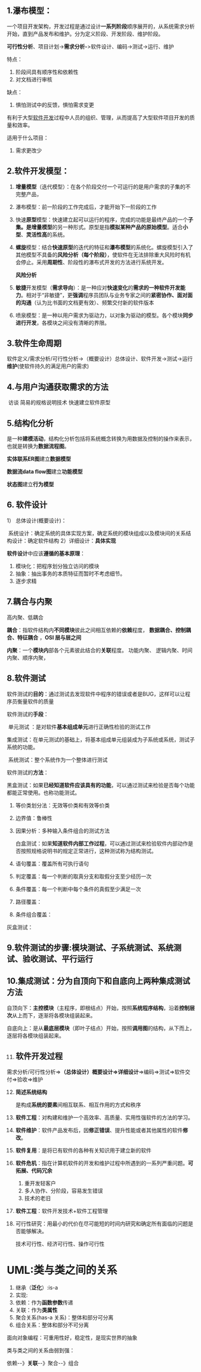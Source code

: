 ## 1.瀑布模型：

一个项目开发架构，开发过程是通过设计**一系列阶段**顺序展开的，从系统需求分析开始，直到产品发布和维护。分为定义阶段、开发阶段、维护阶段。

  **可行性分析**、项目计划->**需求分析-**>软件设计、编码->测试->运行、维护

特点：

1. 阶段间具有顺序性和依赖性
2. 对文档进行审核

缺点：

1. 惧怕测试中的反馈，惧怕需求变更

有利于大型[软件开发](javascript:;)过程中人员的组织、管理，从而提高了大型软件项目开发的质量和效率。

适用于什么项目：

1. 需求更改少

## 2.软件开发模型：

1. **增量模型**（迭代模型）：在各个阶段交付一个可运行的是用户需求的子集的不完整产品，

2. 瀑布模型：前一阶段的工作完成后，才能开始下一阶段的工作

3. 快速**原型**模型：快速建立起可以运行的程序，完成的功能是最终产品的一个**子集。**是**增量模型**的另一种形式。原型是指**模拟某种产品的原始模型**。适合**小型**、**灵活性高**的系统。

4. **螺旋**模型：结合**快速原型**的迭代的特征和**瀑布模型**的系统化。螺旋模型引入了其他模型不具备的**风险分析（每个阶段）**，使软件在无法排除重大风险时有机会停止。采用**周期性**、阶段性的瀑布式开发的方法进行系统开发。

    **风险分析**

5. **敏捷**开发模型（**需求导向**）：是一种应对**快速变化**的**需求的一种软件开发能力**。相对于“非敏捷”，更**强调**程序员团队与业务专家之间的**紧密协作、面对面的沟通**（认为比书面的文档更有效）、频繁交付新的软件版本

   

6. 喷泉模型：是一种以用户需求为驱动力，以对象为驱动的模型。各个模块**同步进行开发**，各模块之间没有清晰的界限。

   

## 3.软件生命周期

   软件定义/需求分析/可行性分析->（概要设计）总体设计、软件开发->测试->运行**维护**(使软件持久的满足用户的需求)

## 4.与用户沟通获取需求的方法

​     访谈  简易的规格说明技术 快速建立软件原型

## 5.结构化分析

是一种**建模活动**，结构化分析包括将系统概念转换为用数据及控制的操作来表示，也就是转换为**数据流程图**。

**实体联系ER图**建立**数据模型**

**数据流data flow图**建立**功能模型**

**状态图**建立**行为模型**

## 6. 软件设计

1） 总体设计(概要设计)：

​       系统设计：确定系统的具体实现方案，确定系统的模块组成以及模块间的关系
​       结构设计：确定软件结构
 2）详细设计：**具体实现**

**软件设计**中应该**遵循的基本原理**：

1. 模块化：把程序划分独立访问的模块
2. 抽象：抽出事务的本质特征而暂时不考虑细节。
3. 逐步求精

   

## 7.耦合与内聚

高内聚、低耦合

  **耦合**：指软件结构内**不同模块**彼此之间相互依赖的**依赖**程度， **数据耦合、控制耦合、特征耦合**  ，**OSI 层与层之间**

  **内聚**：一个**模块内**部各个元素彼此结合的**关联**程度。 功能内聚、 逻辑内聚、时间内聚、顺序内聚，

## 8.软件测试

  软件测试的**目的**：通过测试去发现软件中程序的错误或者是BUG，这样可以让程序员衡量软件的质量

 软件测试的**手段**：

​    单元测试 ：是对软件**基本组成单元**进行正确性检验的测试工作

​    集成测试：在单元测试的基础上，将基本组成单元组装成为子系统或系统，测试子系统的功能。

​    系统测试：整个系统作为一个整体进行测试



软件测试的**方法**：

   黑盒测试：如果**已经知道软件应该具有的功能**，可以通过测试来检验是否每个功能都能正常使用。也称功能测试。   

1. 等价类划分法：无效等价类和有效等价类
2. 边界值：鲁棒性
3. 因果分析：多种输入条件组合的测试方法

   白盒测试：如果**知道软件内部工作过程**，可以通过测试来检验软件内部动作是否按照规格说明书的规定正常进行，这种测试称为结构测试。

1. 语句覆盖：覆盖所有可执行语句
2. 判定覆盖：每一个判断的取真分支和取假分支至少经历一次
3. 条件覆盖：每一个判断中每个条件的真假至少满足一次
4. 路径覆盖：
5. 条件组合覆盖：



  灰盒测试：

## 9.软件测试的步骤:模块测试、子系统测试、系统测试、验收测试、平行运行

## 10.集成测试：分为自顶向下和自底向上两种集成测试方法

​      自顶向下：**主控模块**（主程序，即根结点）开始，按照**系统程序结构**，沿着**控制层次**从上而下，逐渐将各模块组装起来。

​      自底向上：是从**最底层模块**（即叶子结点）开始，按照**调用图**的结构，从下而上，逐层将各模块组装起来。

11. ## 软件开发过程

​      需求分析/可行性分析=>**（总体设计）概要设计=>详细设计**=>编码=>测试=>软件交付=>验收=>维护

12. **简述系统结构**

    是构成**系统的要素**间相互联系、相互作用的方式和秩序

13. **软件工程**：对构建和维护一个高效率、高质量、实用性强软件的方法的学习。

14. **软件维护**：软件产品发布后，因**修正错误**、提升性能或者其他属性的软件**修改**。

15. **软件复用**：是将已有软件的各种有关知识用于建立新的软件

16. **软件危机**：指在计算机软件的开发和维护过程中所遇到的一系列严重问题。**可拓展、代码冗余**

    1. 重开发轻客户
    2. 多人协作、分阶段，容易发生错误
    3. 技术的老旧

17. **软件工程**：软件开发技术+软件工程管理

18. 可行性研究：用最小的代价在尽可能短的时间内研究和确定所有面临的问题是否能够解决。

    技术可行性、经济可行性、操作可行性

# UML:类与类之间的关系

1. 继承（**泛化**）:is-a
2. 实现: 
3. 依赖：作为**函数参数**传递
4. 关联：作为**类属性**
5. 聚合关系(has-a 关系)：整体和部分可分离
6. 组合关系：整体和部分不可分离

面向对象编程：可重用性好，稳定性，是现实世界的抽象

类与类之间的关系由弱到强：

   依赖--》**关联**--》聚合--》组合